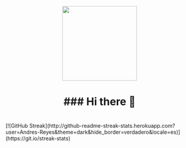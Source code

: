 <div id="header" align="center">
 <img src="<img src="https://giphy.com/embed/bGgsc5mWoryfgKBx1u" alt="" width="200">
<h1>### Hi there 👋<h1/>
</div>
[![GitHub Streak](http://github-readme-streak-stats.herokuapp.com?user=Andres-Reyes&theme=dark&hide_border=verdadero&locale=es)](https://git.io/streak-stats)
